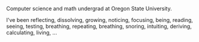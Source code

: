 Computer science and math undergrad at Oregon State University.

I've been reflecting, dissolving, growing, noticing, focusing, being, reading, seeing, testing, breathing, repeating, breathing, snoring, intuiting, deriving, calculating, living, ...
